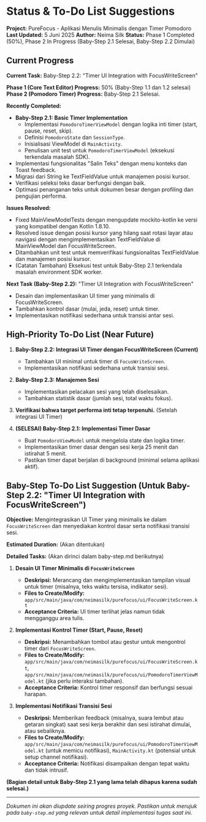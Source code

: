 # Status & To-Do List Suggestions

**Project:** PureFocus - Aplikasi Menulis Minimalis dengan Timer Pomodoro
**Last Updated:** 5 Juni 2025 
**Author:** Neima Silk
**Status:** Phase 1 Completed (50%), Phase 2 In Progress (Baby-Step 2.1 Selesai, Baby-Step 2.2 Dimulai)

## Current Progress

**Current Task:** Baby-Step 2.2: "Timer UI Integration with FocusWriteScreen"

**Phase 1 (Core Text Editor) Progress:** 50% (Baby-Step 1.1 dan 1.2 selesai)
**Phase 2 (Pomodoro Timer) Progress:** Baby-Step 2.1 Selesai.

**Recently Completed:**
* **Baby-Step 2.1: Basic Timer Implementation**
    * Implementasi `PomodoroTimerViewModel` dengan logika inti timer (start, pause, reset, skip).
    * Definisi `PomodoroState` dan `SessionType`.
    * Inisialisasi ViewModel di `MainActivity`.
    * Penulisan unit test untuk `PomodoroTimerViewModel` (eksekusi terkendala masalah SDK).
* Implementasi fungsionalitas "Salin Teks" dengan menu konteks dan Toast feedback.
* Migrasi dari String ke TextFieldValue untuk manajemen posisi kursor.
* Verifikasi seleksi teks dasar berfungsi dengan baik.
* Optimasi penanganan teks untuk dokumen besar dengan profiling dan pengujian performa.

**Issues Resolved:**
* Fixed MainViewModelTests dengan mengupdate mockito-kotlin ke versi yang kompatibel dengan Kotlin 1.8.10.
* Resolved issue dengan posisi kursor yang hilang saat rotasi layar atau navigasi dengan mengimplementasikan TextFieldValue di MainViewModel dan FocusWriteScreen.
* Ditambahkan unit test untuk memverifikasi fungsionalitas TextFieldValue dan manajemen posisi kursor.
* (Catatan Tambahan) Eksekusi test untuk Baby-Step 2.1 terkendala masalah environment SDK worker.

**Next Task (Baby-Step 2.2):** "Timer UI Integration with FocusWriteScreen" 
* Desain dan implementasikan UI timer yang minimalis di FocusWriteScreen.
* Tambahkan kontrol dasar (mulai, jeda, reset) untuk timer.
* Implementasikan notifikasi sederhana untuk transisi antar sesi.

## High-Priority To-Do List (Near Future)

1.  **Baby-Step 2.2: Integrasi UI Timer dengan FocusWriteScreen (Current)**
    * Tambahkan UI minimal untuk timer di `FocusWriteScreen`.
    * Implementasikan notifikasi sederhana untuk transisi sesi.

2.  **Baby-Step 2.3: Manajemen Sesi**
    * Implementasikan pelacakan sesi yang telah diselesaikan.
    * Tambahkan statistik dasar (jumlah sesi, total waktu fokus).

3.  **Verifikasi bahwa target performa inti tetap terpenuhi.** (Setelah integrasi UI Timer)

4.  **(SELESAI) Baby-Step 2.1: Implementasi Timer Dasar**
    * Buat `PomodoroViewModel` untuk mengelola state dan logika timer.
    * Implementasikan timer dasar dengan sesi kerja 25 menit dan istirahat 5 menit.
    * Pastikan timer dapat berjalan di background (minimal selama aplikasi aktif).

## Baby-Step To-Do List Suggestion (Untuk Baby-Step 2.2: "Timer UI Integration with FocusWriteScreen")

**Objective:** Mengintegrasikan UI Timer yang minimalis ke dalam `FocusWriteScreen` dan menyediakan kontrol dasar serta notifikasi transisi sesi.

**Estimated Duration:** (Akan ditentukan)

**Detailed Tasks:** (Akan dirinci dalam baby-step.md berikutnya)

1.  **Desain UI Timer Minimalis di `FocusWriteScreen`**
    * **Deskripsi:** Merancang dan mengimplementasikan tampilan visual untuk timer (misalnya, teks waktu tersisa, indikator sesi).
    * **Files to Create/Modify:** `app/src/main/java/com/neimasilk/purefocus/ui/FocusWriteScreen.kt`
    * **Acceptance Criteria:** UI timer terlihat jelas namun tidak mengganggu area tulis.

2.  **Implementasi Kontrol Timer (Start, Pause, Reset)**
    * **Deskripsi:** Menambahkan tombol atau gestur untuk mengontrol timer dari `FocusWriteScreen`.
    * **Files to Create/Modify:** `app/src/main/java/com/neimasilk/purefocus/ui/FocusWriteScreen.kt`, `app/src/main/java/com/neimasilk/purefocus/ui/PomodoroTimerViewModel.kt` (jika perlu interaksi tambahan).
    * **Acceptance Criteria:** Kontrol timer responsif dan berfungsi sesuai harapan.

3.  **Implementasi Notifikasi Transisi Sesi**
    * **Deskripsi:** Memberikan feedback (misalnya, suara lembut atau getaran singkat) saat sesi kerja berakhir dan sesi istirahat dimulai, atau sebaliknya.
    * **Files to Create/Modify:** `app/src/main/java/com/neimasilk/purefocus/ui/PomodoroTimerViewModel.kt` (untuk memicu notifikasi), `MainActivity.kt` (potensial untuk setup channel notifikasi).
    * **Acceptance Criteria:** Notifikasi disampaikan dengan tepat waktu dan tidak intrusif.

**(Bagian detail untuk Baby-Step 2.1 yang lama telah dihapus karena sudah selesai.)**

---
_Dokumen ini akan diupdate seiring progres proyek._
_Pastikan untuk merujuk pada `baby-step.md` yang relevan untuk detail implementasi tugas saat ini._

